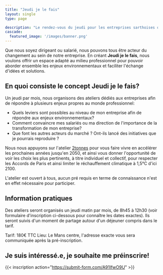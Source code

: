 ```yaml
---
title: "Jeudi je le fais"
layout: single
type: page

description: "Le rendez-vous du jeudi pour les entreprises sarthoises qui souhaitent se former aux enjeux environnementaux"
cascade:
  featured_image: '/images/banner.png'
---
```


Que nous soyez dirigeant ou salarié, nous pouvons tous être acteur du changement au sein de notre entreprise.
En créant **Jeudi je le fais**, nous voulons offrir un espace adapté au milieu professionnel pour pouvoir aborder ensemble les enjeux environnementaux et faciliter l'échange d'idées et solutions.

## En quoi consiste le concept Jeudi je le fais?

Un jeudi par mois, nous organisons des ateliers dédiés aux entreprises afin de répondre à plusieurs enjeux propres au monde professionnel:

- Quels leviers sont possibles au niveau de mon entreprise afin de répondre aux enjeux environnementaux? 
- Comment convaincre mes salariés ou ma direction de l'importance de la transformation de mon entreprise?
- Que font les autres acteurs du marché ? Ont-ils lancé des initiatives que je pourrais reproduire ?

Nous nous appuyons sur l'atelier [2tonnes](https://www.2tonnes.org/) pour vous faire vivre en accélérer les prochaines années jusqu'en 2050, et ainsi vous donner l'opportunité de voir les choix les plus pertinents, à titre individuel et collectif, pour respecter les Accords de Paris et ainsi limiter le réchauffement climatique à 1,5°C d'ici 2100.

L'atelier est ouvert à tous, aucun pré requis en terme de connaissance n'est en effet nécessaire pour participer.

## Information pratiques

Des ateliers seront organisés un jeudi matin par mois, de 8h45 à 12h30 (voir formulaire d'inscription ci-dessous pour connaître les dates exactes). Ils seront suivis d'un moment de partage autour d'un déjeuner compris dans le tarif.

Tarif: 180€ TTC
Lieu: Le Mans centre, l'adresse exacte vous sera communiquée après la pré-inscription.

## Je suis intéressé.e, je souhaite me préinscrire!

{{< inscription action="https://submit-form.com/A91IfwO9U"  >}}